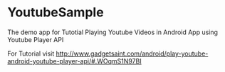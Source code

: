 # YoutubeSample
The demo app for Tutotial Playing Youtube Videos in Android App using Youtube Player API 

For Tutorial visit http://www.gadgetsaint.com/android/play-youtube-android-youtube-player-api/#.WOqmS1N97BI
